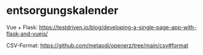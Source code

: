 # entsorgungskalender


Vue + Flask: https://testdriven.io/blog/developing-a-single-page-app-with-flask-and-vuejs/

CSV-Format: https://github.com/metaodi/openerz/tree/main/csv#format

